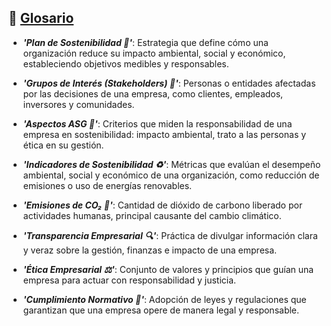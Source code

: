 ## 📖 [Glosario](README.md)

- ***'Plan de Sostenibilidad 📄'***: Estrategia que define cómo una organización reduce su impacto ambiental, social y económico, estableciendo objetivos medibles y responsables.
  
- ***'Grupos de Interés (Stakeholders) 🤝'***: Personas o entidades afectadas por las decisiones de una empresa, como clientes, empleados, inversores y comunidades.
  
- ***'Aspectos ASG 🏢'***: Criterios que miden la responsabilidad de una empresa en sostenibilidad: impacto ambiental, trato a las personas y ética en su gestión.
  
- ***'Indicadores de Sostenibilidad ♻️'***: Métricas que evalúan el desempeño ambiental, social y económico de una organización, como reducción de emisiones o uso de energías renovables.
  
- ***'Emisiones de CO₂ 💨'***: Cantidad de dióxido de carbono liberado por actividades humanas, principal causante del cambio climático.
  
- ***'Transparencia Empresarial 🔍'***: Práctica de divulgar información clara y veraz sobre la gestión, finanzas e impacto de una empresa.
  
- ***'Ética Empresarial ⚖️'***: Conjunto de valores y principios que guían una empresa para actuar con responsabilidad y justicia.
  
- ***'Cumplimiento Normativo 📜'***: Adopción de leyes y regulaciones que garantizan que una empresa opere de manera legal y responsable.
